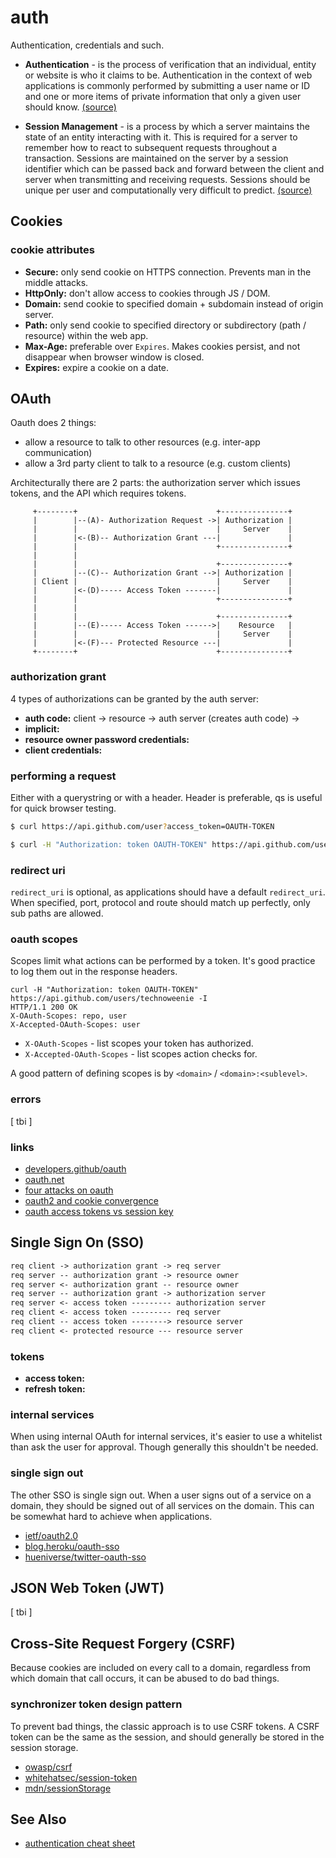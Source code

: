 # auth
Authentication, credentials and such.

- __Authentication__ - is the process of verification that an individual,
  entity or website is who it claims to be. Authentication in the context of
  web applications is commonly performed by submitting a user name or ID and
  one or more items of private information that only a given user should know.
  [(source)](https://www.owasp.org/index.php/Authentication_Cheat_Sheet)

- __Session Management__ - is a process by which a server maintains the state
  of an entity interacting with it. This is required for a server to remember
  how to react to subsequent requests throughout a transaction. Sessions are
  maintained on the server by a session identifier which can be passed back and
  forward between the client and server when transmitting and receiving
  requests.  Sessions should be unique per user and computationally very
  difficult to predict.
  [(source)](https://www.owasp.org/index.php/Authentication_Cheat_Sheet)

## Cookies
### cookie attributes
- __Secure:__ only send cookie on HTTPS connection. Prevents man in the middle
  attacks.
- __HttpOnly:__ don't allow access to cookies through JS / DOM.
- __Domain:__ send cookie to specified domain + subdomain instead of origin
  server.
- __Path:__ only send cookie to specified directory or subdirectory (path /
  resource) within the web app.
- __Max-Age:__ preferable over `Expires`. Makes cookies persist, and not
  disappear when browser window is closed.
- __Expires:__ expire a cookie on a date.

## OAuth
Oauth does 2 things:
- allow a resource to talk to other resources (e.g. inter-app communication)
- allow a 3rd party client to talk to a resource (e.g. custom clients)

Architecturally there are 2 parts: the authorization server which issues
tokens, and the API which requires tokens.
```
     +--------+                               +---------------+
     |        |--(A)- Authorization Request ->| Authorization |
     |        |                               |     Server    |
     |        |<-(B)-- Authorization Grant ---|               |
     |        |                               +---------------+
     |        |
     |        |                               +---------------+
     |        |--(C)-- Authorization Grant -->| Authorization |
     | Client |                               |     Server    |
     |        |<-(D)----- Access Token -------|               |
     |        |                               +---------------+
     |        |
     |        |                               +---------------+
     |        |--(E)----- Access Token ------>|    Resource   |
     |        |                               |     Server    |
     |        |<-(F)--- Protected Resource ---|               |
     +--------+                               +---------------+
```
### authorization grant
4 types of authorizations can be granted by the auth server:
- __auth code:__ client -> resource -> auth server (creates auth code) ->
- __implicit:__
- __resource owner password credentials:__
- __client credentials:__

### performing a request
Either with a querystring or with a header. Header is preferable, qs is useful
for quick browser testing.
```sh
$ curl https://api.github.com/user?access_token=OAUTH-TOKEN
```
```sh
$ curl -H "Authorization: token OAUTH-TOKEN" https://api.github.com/user
```

### redirect uri
`redirect_uri` is optional, as applications should have a default
`redirect_uri`. When specified, port, protocol and route should match up
perfectly, only sub paths are allowed.

### oauth scopes
Scopes limit what actions can be performed by a token. It's good practice to
log them out in the response headers.
```
curl -H "Authorization: token OAUTH-TOKEN" https://api.github.com/users/technoweenie -I
HTTP/1.1 200 OK
X-OAuth-Scopes: repo, user
X-Accepted-OAuth-Scopes: user
```
- `X-OAuth-Scopes` - list scopes your token has authorized.
- `X-Accepted-OAuth-Scopes` - list scopes action checks for.

A good pattern of defining scopes is by  `<domain>` / `<domain>:<sublevel>`.

### errors
[ tbi ]

### links
- [developers.github/oauth](https://developer.github.com/v3/oauth/)
- [oauth.net](http://oauth.net/)
- [four attacks on oauth](http://software-security.sans.org/blog/2011/03/07/oauth-authorization-attacks-secure-implementation)
- [oauth2 and cookie convergence](https://www.subbu.org/blog/2010/09/oauth-2-0-and-cookie-convergence)
- [oauth access tokens vs session key](http://security.stackexchange.com/questions/20222/oauth-access-token-vs-session-key)

## Single Sign On (SSO)
```txt
req client -> authorization grant -> req server
req server -- authorization grant -> resource owner
req server <- authorization grant -- resource owner
req server -- authorization grant -> authorization server
req server <- access token --------- authorization server
req client <- access token --------- req server
req client -- access token --------> resource server
req client <- protected resource --- resource server
```
### tokens
- __access token:__
- __refresh token:__

### internal services
When using internal OAuth for internal services, it's easier to use a
whitelist than ask the user for approval. Though generally this shouldn't be
needed.

### single sign out
The other SSO is single sign out. When a user signs out of a service on a
domain, they should be signed out of all services on the domain. This can be
somewhat hard to achieve when applications.
- [ietf/oauth2.0](http://tools.ietf.org/html/rfc6749)
- [blog.heroku/oauth-sso](https://blog.heroku.com/archives/2013/11/14/oauth-sso)
- [hueniverse/twitter-oauth-sso](http://hueniverse.com/2009/04/16/introducing-sign-in-with-twitter-oauth-style-connect/)

## JSON Web Token (JWT)
[ tbi ]

## Cross-Site Request Forgery (CSRF)
Because cookies are included on every call to a domain, regardless from which
domain that call occurs, it can be abused to do bad things.

### synchronizer token design pattern
To prevent bad things, the classic approach is to use CSRF tokens. A CSRF token
can be the same as the session, and should generally be stored in the session
storage.
- [owasp/csrf](https://www.owasp.org/index.php/Cross-Site_Request_Forgery_%28CSRF%29)
- [whitehatsec/session-token](https://blog.whitehatsec.com/tag/session-token/)
- [mdn/sessionStorage](https://developer.mozilla.org/en-US/docs/Web/API/Window/sessionStorage)

## See Also
- [authentication cheat sheet](https://www.owasp.org/index.php/Authentication_Cheat_Sheet)
